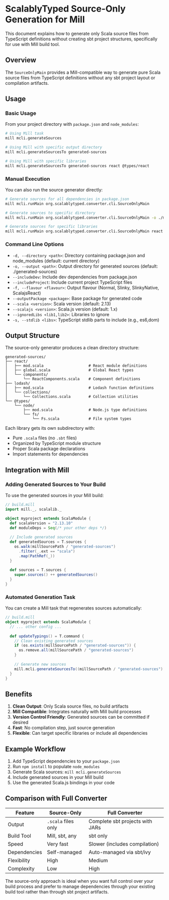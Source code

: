 # ScalablyTyped Source-Only Generation for Mill

This document explains how to generate only Scala source files from TypeScript definitions without creating sbt project structures, specifically for use with Mill build tool.

## Overview

The `SourceOnlyMain` provides a Mill-compatible way to generate pure Scala source files from TypeScript definitions without any sbt project layout or compilation artifacts.

## Usage

### Basic Usage

From your project directory with `package.json` and `node_modules`:

```bash
# Using Mill task
mill mcli.generateSources

# Using Mill with specific output directory
mill mcli.generateSourcesTo generated-sources

# Using Mill with specific libraries
mill mcli.generateSourcesTo generated-sources react @types/react
```

### Manual Execution

You can also run the source generator directly:

```bash
# Generate sources for all dependencies in package.json
mill mcli.runMain org.scalablytyped.converter.cli.SourceOnlyMain

# Generate sources to specific directory
mill mcli.runMain org.scalablytyped.converter.cli.SourceOnlyMain -o ./my-sources

# Generate sources for specific libraries
mill mcli.runMain org.scalablytyped.converter.cli.SourceOnlyMain react @types/react lodash
```

### Command Line Options

- `-d, --directory <path>`: Directory containing package.json and node_modules (default: current directory)
- `-o, --output <path>`: Output directory for generated sources (default: ./generated-sources)
- `--includeDev`: Include dev dependencies from package.json
- `--includeProject`: Include current project TypeScript files
- `-f, --flavour <flavour>`: Output flavour (Normal, Slinky, SlinkyNative, ScalajsReact)
- `--outputPackage <package>`: Base package for generated code
- `--scala <version>`: Scala version (default: 2.13)
- `--scalajs <version>`: Scala.js version (default: 1.x)
- `--ignoredLibs <lib1,lib2>`: Libraries to ignore
- `-s, --stdlib <libs>`: TypeScript stdlib parts to include (e.g., es6,dom)

## Output Structure

The source-only generator produces a clean directory structure:

```
generated-sources/
├── react/
│   ├── mod.scala                    # React module definitions
│   ├── global.scala                 # Global React types
│   └── components/
│       └── ReactComponents.scala    # Component definitions
├── lodash/
│   ├── mod.scala                    # Lodash function definitions
│   └── collections/
│       └── Collections.scala        # Collection utilities
└── @types/
    └── node/
        ├── mod.scala                # Node.js type definitions
        └── fs/
            └── Fs.scala             # File system types
```

Each library gets its own subdirectory with:
- Pure `.scala` files (no `.sbt` files)
- Organized by TypeScript module structure
- Proper Scala package declarations
- Import statements for dependencies

## Integration with Mill

### Adding Generated Sources to Your Build

To use the generated sources in your Mill build:

```scala
// build.mill
import mill._, scalalib._

object myproject extends ScalaModule {
  def scalaVersion = "2.13.10"
  def moduleDeps = Seq(/* your other deps */)
  
  // Include generated sources
  def generatedSources = T.sources {
    os.walk(millSourcePath / "generated-sources")
      .filter(_.ext == "scala")
      .map(PathRef(_))
  }
  
  def sources = T.sources {
    super.sources() ++ generatedSources()
  }
}
```

### Automated Generation Task

You can create a Mill task that regenerates sources automatically:

```scala
// build.mill
object myproject extends ScalaModule {
  // ... other config ...
  
  def updateTypings() = T.command {
    // Clean existing generated sources
    if (os.exists(millSourcePath / "generated-sources")) {
      os.remove.all(millSourcePath / "generated-sources")
    }
    
    // Generate new sources
    mill.mcli.generateSourcesTo((millSourcePath / "generated-sources").toString)
  }
}
```

## Benefits

1. **Clean Output**: Only Scala source files, no build artifacts
2. **Mill Compatible**: Integrates naturally with Mill build processes
3. **Version Control Friendly**: Generated sources can be committed if desired
4. **Fast**: No compilation step, just source generation
5. **Flexible**: Can target specific libraries or include all dependencies

## Example Workflow

1. Add TypeScript dependencies to your `package.json`
2. Run `npm install` to populate `node_modules`
3. Generate Scala sources: `mill mcli.generateSources`
4. Include generated sources in your Mill build
5. Use the generated Scala.js bindings in your code

## Comparison with Full Converter

| Feature | Source-Only | Full Converter |
|---------|-------------|----------------|
| Output | `.scala` files only | Complete sbt projects with JARs |
| Build Tool | Mill, sbt, any | sbt only |
| Speed | Very fast | Slower (includes compilation) |
| Dependencies | Self-managed | Auto-managed via sbt/ivy |
| Flexibility | High | Medium |
| Complexity | Low | High |

The source-only approach is ideal when you want full control over your build process and prefer to manage dependencies through your existing build tool rather than through sbt project artifacts.

